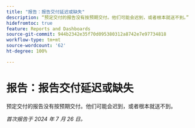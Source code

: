 ```yaml
---
title: "报告：报告交付延迟或缺失"
description: “预定交付的报告没有按预期交付。他们可能会迟到，或者根本就送不到。”
hidefromtoc: true
feature: Reports and Dashboards
source-git-commit: 944b2342e35f70d095380312a8742e7e97734818
workflow-type: tm+mt
source-wordcount: '62'
ht-degree: 100%

---
```



# 报告：报告交付延迟或缺失

<!--

>[!NOTE]
>
>This issue was fixed on August 8, 2024.

-->

预定交付的报告没有按预期交付。他们可能会迟到，或者根本就送不到。

_首次报告于 2024 年 7 月 26 日。_
